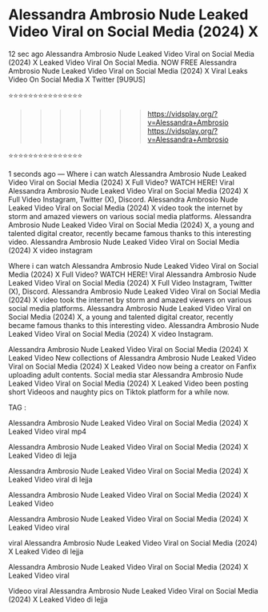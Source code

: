 ﻿# Alessandra Ambrosio Nude Leaked Video Viral on Social Media (2024) X



12 sec ago Alessandra Ambrosio Nude Leaked Video Viral on Social Media (2024) X Leaked Video Viral On Social Media. NOW FREE Alessandra Ambrosio Nude Leaked Video Viral on Social Media (2024) X Viral Leaks Video On Social Media X Twitter [9U9US]

⭐⭐⭐⭐⭐⭐⭐⭐⭐⭐⭐⭐⭐⭐⭐

>>>>>>> https://vidsplay.org/?v=Alessandra+Ambrosio
>>>>>>> https://vidsplay.org/?v=Alessandra+Ambrosio

⭐⭐⭐⭐⭐⭐⭐⭐⭐⭐⭐⭐⭐⭐⭐



1 seconds ago — Where i can watch Alessandra Ambrosio Nude Leaked Video Viral on Social Media (2024) X Full Video? WATCH HERE! Viral Alessandra Ambrosio Nude Leaked Video Viral on Social Media (2024) X Full Video Instagram, Twitter (X), Discord. Alessandra Ambrosio Nude Leaked Video Viral on Social Media (2024) X video took the internet by storm and amazed viewers on various social media platforms. Alessandra Ambrosio Nude Leaked Video Viral on Social Media (2024) X, a young and talented digital creator, recently became famous thanks to this interesting video. Alessandra Ambrosio Nude Leaked Video Viral on Social Media (2024) X video instagram

Where i can watch Alessandra Ambrosio Nude Leaked Video Viral on Social Media (2024) X Full Video? WATCH HERE! Viral Alessandra Ambrosio Nude Leaked Video Viral on Social Media (2024) X Full Video Instagram, Twitter (X), Discord. Alessandra Ambrosio Nude Leaked Video Viral on Social Media (2024) X video took the internet by storm and amazed viewers on various social media platforms. Alessandra Ambrosio Nude Leaked Video Viral on Social Media (2024) X, a young and talented digital creator, recently became famous thanks to this interesting video. Alessandra Ambrosio Nude Leaked Video Viral on Social Media (2024) X video Instagram.

Alessandra Ambrosio Nude Leaked Video Viral on Social Media (2024) X Leaked Video New collections of Alessandra Ambrosio Nude Leaked Video Viral on Social Media (2024) X Leaked Video now being a creator on Fanfix uploading adult contents. Social media star Alessandra Ambrosio Nude Leaked Video Viral on Social Media (2024) X Leaked Video been posting short Videoos and naughty pics on Tiktok platform for a while now.

TAG :

 

Alessandra Ambrosio Nude Leaked Video Viral on Social Media (2024) X Leaked Video viral mp4

 

Alessandra Ambrosio Nude Leaked Video Viral on Social Media (2024) X Leaked Video di lejja

 

Alessandra Ambrosio Nude Leaked Video Viral on Social Media (2024) X Leaked Video viral di lejja

 

Alessandra Ambrosio Nude Leaked Video Viral on Social Media (2024) X Leaked Video

 

Alessandra Ambrosio Nude Leaked Video Viral on Social Media (2024) X Leaked Video viral

 

viral Alessandra Ambrosio Nude Leaked Video Viral on Social Media (2024) X Leaked Video di lejja

 

Alessandra Ambrosio Nude Leaked Video Viral on Social Media (2024) X Leaked Video viral

 

Videoo viral Alessandra Ambrosio Nude Leaked Video Viral on Social Media (2024) X Leaked Video di lejja
